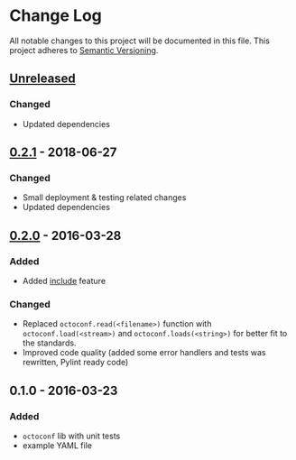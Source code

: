 # Change Log
All notable changes to this project will be documented in this file.
This project adheres to [Semantic Versioning](http://semver.org/).


## [Unreleased][unreleased]
### Changed
- Updated dependencies


## [0.2.1] - 2018-06-27
### Changed
- Small deployment & testing related changes
- Updated dependencies


## [0.2.0] - 2016-03-28
### Added
- Added [include](https://github.com/andras-tim/octoconf/blob/v0.2.0/docs/features.rst#includes) feature

### Changed
- Replaced `octoconf.read(<filename>)` function with `octoconf.load(<stream>)` and `octoconf.loads(<string>)` for
    better fit to the standards.
- Improved code quality (added some error handlers and tests was rewritten, Pylint ready code)


## 0.1.0 - 2016-03-23
### Added
- ``octoconf`` lib with unit tests
- example YAML file


[unreleased]: https://github.com/andras-tim/octoconf/compare/v0.2.1...HEAD
[0.2.1]: https://github.com/andras-tim/octoconf/compare/v0.2.0...v0.2.1
[0.2.0]: https://github.com/andras-tim/octoconf/compare/v0.1.0...v0.2.0
